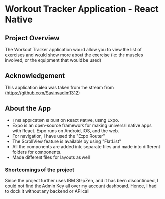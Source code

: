 # Workout Tracker Application - React Native

## Project Overview
The Workout Tracker application would allow you to view the list of exercises and would show more about the exercise (ie: the muscles involved, or the equipment that would be used)

## Acknowledgement
This application idea was taken from the stream from (https://github.com/Savinvadim1312)

## About the App
- This application is built on React Native, using Expo.
- Expo is an open-source framework for making universal native apps with React. Expo runs on Android, iOS, and the web.
- For navigation, I have used the "Expo Router"
- The ScrollView feature is available by using "FlatList"
- All the components are added into separate files and made into different folders for components.
- Made different files for layouts as well

### Shortcomings of the project
Since the project further uses IBM StepZen, and it has been discontinued, I could not find the Admin Key all over my account dashboard. Hence, I had to dock it without any backend or API call
